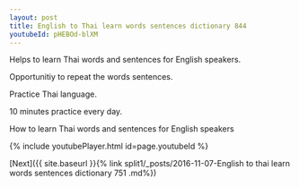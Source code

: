 ```yaml
---
layout: post
title: English to Thai learn words sentences dictionary 844 
youtubeId: pHEBOd-blXM
---
```

 
 
Helps to learn Thai words and sentences for English speakers.

Opportunitiy to repeat the words sentences. 

Practice Thai language. 
 
10 minutes practice every day. 
 
How to learn Thai words and sentences for English speakers 
 
{% include youtubePlayer.html id=page.youtubeId %}
 
 
[Next]({{ site.baseurl }}{% link  split1/_posts/2016-11-07-English to thai learn words sentences dictionary 751 .md%})
 
